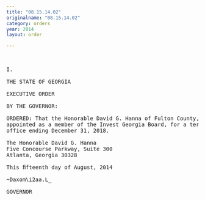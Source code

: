 ```yaml
---
title: "08.15.14.02"
originalname: "08.15.14.02"
category: orders
year: 2014
layout: order

---
```

<pre>
 

I.

THE STATE OF GEORGIA

EXECUTIVE ORDER

BY THE GOVERNOR:

ORDERED: That the Honorable David G. Hanna of Fulton County, Georgia, is
appointed as a member of the Invest Georgia Board, for a term of
office ending December 31, 2018.

The Honorable David G. Hanna
Five Concourse Parkway, Suite 300
Atlanta, Georgia 30328

This ﬁfteenth day of August, 2014

~Daxom\i2aa.L_

GOVERNOR

</pre>
